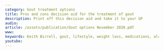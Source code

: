 ```yaml
---
category: Gout treatment options
title: Pros and cons decision aid for the treatment of gout
description: Print off this decision aid and take it to your GP
audio: 
article: /assets/publication/Gout options November 2020.pdf
www: 
keywords: Keith Birrell, gout, lifestyle, weight loss, medications, alcohol, purines, fructose, urate, uric acid, colchicine, naproxen, prednisolone, allopurinol, febuxostat, diuretics, amlodipine, losartan 
youtube:
--- 
```

